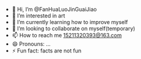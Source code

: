- 👋 Hi, I’m @FanHuaLuoJinGuaiJiao
- 👀 I’m interested in art
- 🌱 I’m currently learning how to improve myself
- 💞️ I’m looking to collaborate on myself(temporary)
- 📫 How to reach me 15211320393@163.com
- 😄 Pronouns: ...
- ⚡ Fun fact: facts are not fun

<!---
FanHuaLuoJinGuaiJiao/FanHuaLuoJinGuaiJiao is a ✨ special ✨ repository because its `README.md` (this file) appears on your GitHub profile.
You can click the Preview link to take a look at your changes.
--->
